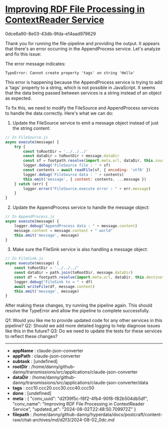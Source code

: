 # [Improving RDF File Processing in ContextReader Service](https://claude.ai/chat/d2f39f5c-f8f2-4fb4-90f8-f82b504db5df)

0dce6a90-8e03-43db-9fda-e14aad979629

 Thank you for running the file-pipeline and providing the output. It appears that there's an error occurring in the AppendProcess service. Let's analyze and fix this issue:

The error message indicates:
```
TypeError: Cannot create property 'tags' on string 'Hello'
```

This error is happening because the AppendProcess service is trying to add a 'tags' property to a string, which is not possible in JavaScript. It seems that the data being passed between services is a string instead of an object as expected.

To fix this, we need to modify the FileSource and AppendProcess services to handle the data correctly. Here's what we can do:

1. Update the FileSource service to emit a message object instead of just the string content:

```javascript
// In FileSource.js
async execute(message) {
    try {
        const toRootDir = '../../../'
        const dataDir = toRootDir + message.dataDir
        const sf = footpath.resolve(import.meta.url, dataDir, this.sourceFile)
        logger.debug('FileSource file : ' + sf)
        const contents = await readFile(sf, { encoding: 'utf8' })
        logger.debug('FileSource data : ' + contents)
        this.emit('message', { content: contents, ...message })
    } catch (err) {
        logger.error("FileSource.execute error : " + err.message)
    }
}
```

2. Update the AppendProcess service to handle the message object:

```javascript
// In AppendProcess.js
async execute(message) {
    logger.debug("AppendProcess data : " + message.content)
    message.content = message.content + " world"
    this.emit('message', message)
}
```

3. Make sure the FileSink service is also handling a message object:

```javascript
// In FileSink.js
async execute(message) {
    const toRootDir = '../../../'
    const dataDir = path.join(toRootDir, message.dataDir)
    const df = footpath.resolve(import.meta.url, dataDir, this.destinationFile)
    logger.debug("FileSink to = " + df)
    await writeFile(df, message.content)
    this.emit('message', message)
}
```

After making these changes, try running the pipeline again. This should resolve the TypeError and allow the pipeline to complete successfully.

Q1: Would you like me to provide updated code for any other services in this pipeline?
Q2: Should we add more detailed logging to help diagnose issues like this in the future?
Q3: Do we need to update the tests for these services to reflect these changes?

---

* **appName** : claude-json-converter
* **appPath** : claude-json-converter
* **subtask** : [undefined]
* **rootDir** : /home/danny/github-danny/transmissions/src/applications/claude-json-converter
* **dataDir** : /home/danny/github-danny/transmissions/src/applications/claude-json-converter/data
* **tags** : ccc10.ccc20.ccc30.ccc40.ccc50
* **done** : [undefined]
* **meta** : {
  "conv_uuid": "d2f39f5c-f8f2-4fb4-90f8-f82b504db5df",
  "conv_name": "Improving RDF File Processing in ContextReader Service",
  "updated_at": "2024-08-02T22:48:50.709972Z"
}
* **filepath** : /home/danny/github-danny/hyperdata/docs/postcraft/content-raw/chat-archives/md/d2f3/2024-08-02_0dc.md